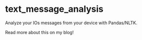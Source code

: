 # text_message_analysis
Analyze your IOs messages from your device with Pandas/NLTK.

Read more about this on my blog!
